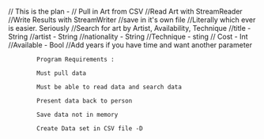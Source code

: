﻿// This is the plan - 
            // Pull in Art from CSV
                //Read Art with StreamReader
            //Write Results with StreamWriter
                //save in it's own file
                //Literally which ever is easier. Seriously
            //Search for art by Artist, Availability, Technique
                //title - String 
                //artist - String
                //nationality - String
                //Technique - sting
                // Cost - Int
                //Available - Bool 
                //Add years if you have time and want another parameter



			Program Requirements : 

			Must pull data

			Must be able to read data and search data

			Present data back to person

			Save data not in memory

			Create Data set in CSV file -D